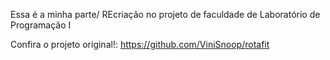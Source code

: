 Essa é a minha parte/ REcriação no projeto de faculdade de Laboratório de Programação I

Confira o projeto original!: https://github.com/ViniSnoop/rotafit
